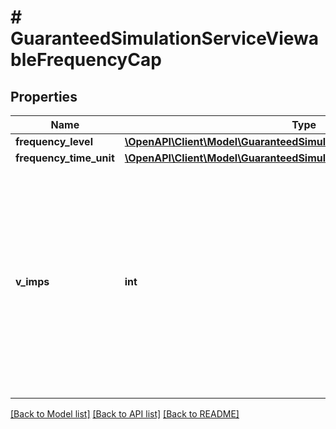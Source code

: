 # # GuaranteedSimulationServiceViewableFrequencyCap

## Properties

Name | Type | Description | Notes
------------ | ------------- | ------------- | -------------
**frequency_level** | [**\OpenAPI\Client\Model\GuaranteedSimulationServiceFrequencyLevel**](GuaranteedSimulationServiceFrequencyLevel.md) |  | [optional]
**frequency_time_unit** | [**\OpenAPI\Client\Model\GuaranteedSimulationServiceFrequencyTimeUnit**](GuaranteedSimulationServiceFrequencyTimeUnit.md) |  | [optional]
**v_imps** | **int** | &lt;div lang&#x3D;\&quot;ja\&quot;&gt; 同一ユーザに対する広告の最大ビューアブルインプレッション数です。&lt;br&gt; ADD時、このフィールドは必須となります。 &lt;/div&gt; &lt;div lang&#x3D;\&quot;en\&quot;&gt; Maximum number of ad viewable impressions to same user.&lt;br&gt; In ADD operation, this field will be required. &lt;/div&gt; | [optional]

[[Back to Model list]](../../README.md#models) [[Back to API list]](../../README.md#endpoints) [[Back to README]](../../README.md)
